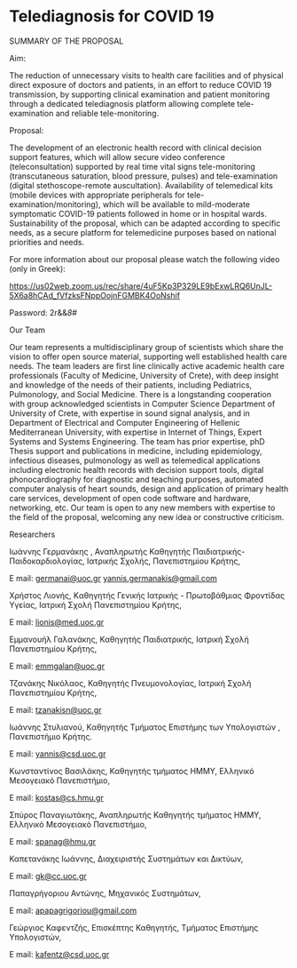 # Telediagnosis for COVID 19

SUMMARY OF THE PROPOSAL

Aim: 

The reduction of unnecessary visits to health care facilities and of physical direct exposure of doctors and patients, in an effort to reduce COVID 19 transmission, by supporting clinical examination and patient monitoring through a dedicated telediagnosis platform allowing complete tele-examination and reliable tele-monitoring. 

Proposal: 

The development of an electronic health record with clinical decision support features, which will allow secure video conference (teleconsultation) supported by real time vital signs tele-monitoring (transcutaneous saturation, blood pressure, pulses) and tele-examination (digital stethoscope-remote auscultation). Availability of telemedical kits (mobile devices with appropriate peripherals for tele-examination/monitoring), which will be available to mild-moderate symptomatic COVID-19 patients followed in home or in hospital wards. Sustainability of the proposal, which can be adapted according to specific needs, as a secure platform for telemedicine purposes based on national priorities and needs. 



For more information about our proposal please watch the following video (only in Greek):

https://us02web.zoom.us/rec/share/4uF5Kp3P329LE9bExwLRQ6UnJL-5X6a8hCAd_fVfzksFNppOojnFGMBK4OoNshif 

Password: 2r&&*8*# 


Our Team

Our team represents a multidisciplinary group of scientists which share the vision to offer open source material, supporting well established health care needs. The team leaders are first line clinically active academic health care professionals (Faculty of Medicine, University of Crete), with deep insight and knowledge of the needs of their patients, including Pediatrics, Pulmonology, and Social Medicine. There is a longstanding cooperation with group acknowledged scientists in Computer Science Department of University of Crete, with expertise in sound signal analysis, and in Department of Electrical and Computer Engineering of Hellenic Mediterranean University, with expertise in Internet of Things, Expert Systems and Systems Engineering. The team has prior expertise, phD Thesis support and publications in medicine, including epidemiology, infectious diseases, pulmonology as well as telemedical applications including electronic health records with decision support tools, digital phonocardiography for diagnostic and teaching purposes, automated computer analysis of heart sounds, design and application of primary health care services, development of open code software and hardware, networking, etc. Our team is open to any new members with expertise to the field of the proposal, welcoming any new idea or constructive criticism.

Researchers

Ιωάννης Γερμανάκης , Αναπληρωτής Καθηγητής Παιδιατρικής-Παιδοκαρδιολογίας, Ιατρικής Σχολής, Πανεπιστημίου Κρήτης, 

Ε mail: germanai@uoc.gr yannis.germanakis@gmail.com

Χρήστος Λιονής, Kαθηγητής Γενικής Ιατρικής - Πρωτοβάθμιας Φροντίδας Υγείας, Ιατρική Σχολή Πανεπιστημίου Κρήτης, 

E mail: lionis@med.uoc.gr

Eμμανουήλ Γαλανάκης, Καθηγητής Παιδιατρικής, Ιατρική Σχολή Πανεπιστημίου Κρήτης, 

Ε mail: emmgalan@uoc.gr

Τζανάκης Νικόλαος, Καθηγητής Πνευμονολογίας, Ιατρική Σχολή Πανεπιστημίου Κρήτης, 

E mail: tzanakisn@uoc.gr

Ιωάννης Στυλιανού, Kαθηγητής Τμήματος Επιστήμης των Υπολογιστών , Πανεπιστήμιο Κρήτης. 

E mail: yannis@csd.uoc.gr

Kωνσταντίνος Βασιλάκης, Καθηγητής τμήματος ΗΜΜΥ, Ελληνικό Μεσογειακό Πανεπιστήμιο, 

E mail: kostas@cs.hmu.gr

Σπύρος Παναγιωτάκης, Αναπληρωτής Καθηγητής τμήματος ΗΜΜΥ, Ελληνικό Μεσογειακό Πανεπιστήμιο, 

E mail: spanag@hmu.gr

Καπετανάκης Ιωάννης, Διαχειριστής Συστημάτων και Δικτύων, 

E mail: gk@cc.uoc.gr

Παπαγρήγοριου Αντώνης, Μηχανικός Συστημάτων, 

E mail: apapagrigoriou@gmail.com

Γεώργιος Καφεντζής, Επισκέπτης Καθηγητής, Τμήματος Επιστήμης Υπολογιστών, 

E mail: kafentz@csd.uoc.gr
